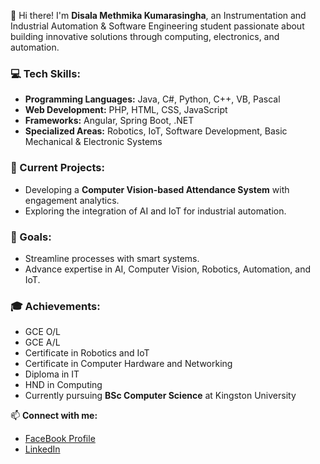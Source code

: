 👋 Hi there! I'm **Disala Methmika Kumarasingha**, an Instrumentation and Industrial Automation & Software Engineering student passionate about building innovative solutions through computing, electronics, and automation.  

### 💻 Tech Skills:
- **Programming Languages:** Java, C#, Python, C++, VB, Pascal  
- **Web Development:** PHP, HTML, CSS, JavaScript  
- **Frameworks:** Angular, Spring Boot, .NET  
- **Specialized Areas:** Robotics, IoT, Software Development, Basic Mechanical & Electronic Systems  

### 🚀 Current Projects:
- Developing a **Computer Vision-based Attendance System** with engagement analytics.  
- Exploring the integration of AI and IoT for industrial automation.  

### 🎯 Goals:
- Streamline processes with smart systems.  
- Advance expertise in AI, Computer Vision, Robotics, Automation, and IoT.  

### 🎓 Achievements:
- GCE O/L  
- GCE A/L  
- Certificate in Robotics and IoT  
- Certificate in Computer Hardware and Networking  
- Diploma in IT  
- HND in Computing  
- Currently pursuing **BSc Computer Science** at Kingston University  

📫 **Connect with me:**  
- [FaceBook Profile](https://www.facebook.com/disala.kumarasingha/)  
- [LinkedIn](https://www.linkedin.com/in/disala-kumarasingha-3560ab250/)  
